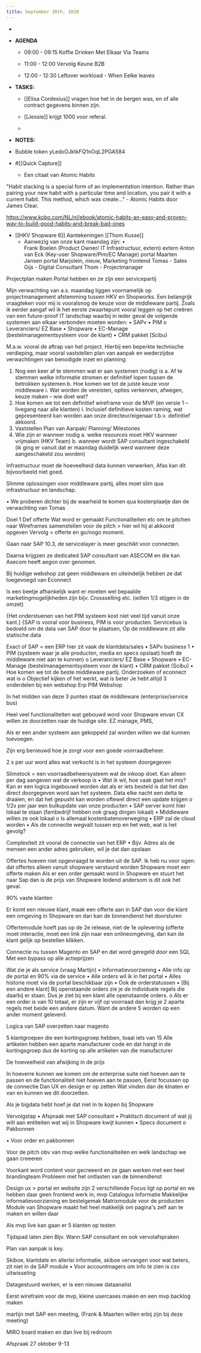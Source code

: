 ```yaml
---
title: September 30th, 2020
---
```


- 

- **AGENDA**
	 - 09:00 - 09:15 Koffie Drinken Met Elkaar Via Teams

	 - 11:00 - 12:00 Vervolg Keune B2B

	 - 12:00 - 12:30 Leftover workload - When Eelke leaves

- **TASKS:**
	 - [[Elisa Cordesius]] vragen hoe het in de bergen was, en of alle contract gegevens binnen zijn.

	 - [[Jessie]] krijgt 1000 voor referal.

	 - 

- **NOTES:**

- Bubble token yLedxOJktkFQ1nOqL2PGA584

- #[[Quick Capture]]
	 - Een citaat van Atomic Habits

"Habit stacking is a special form of an implementation intention. Rather than pairing your new habit with a particular time and location, you pair it with a current habit. This method, which was create…" - Atomic Habits door James Clear.

https://www.kobo.com/NL/nl/ebook/atomic-habits-an-easy-and-proven-way-to-build-good-habits-and-break-bad-ones


- [[HKV Shopware 6]] Aantekeningen [[Thom Kusse]]
	 - Aanwezig van onze kant maandag zijn:
•	
Frank Boelen (Product Owner/ IT Infrastructuur, extern)	extern
Anton van Eck (Key-user Shopware/Pim/EC Manage)	portal
Maarten Jansen	portal
Marjolein, nieuw, Marketing	frontend
Tomas - Sales
Gijs - Digital Consultant
Thom - Projectmanager
 
Projectplan maken
Portal hebben en ze zijn een servicepartij

Mijn verwachting van a.s. maandag liggen voornamelijk op projectmanagement afstemming tussen HKV en Shopworks.
Een belangrijk vraagteken voor mij is vooralsnog de keuze voor de middleware partij.
Zoals ik eerder aangaf wil ik het eerste zwaartepunt vooral leggen op het creëren van een future-proof IT landschap waarbij in ieder geval de volgende systemen aan elkaar verbonden moeten worden:
•	SAPv
•	PIM
o	Leveranciers/ EZ Base
•	Shopware
•	EC-Manage (bestelmanagementsysteem voor de klant)
•	CRM pakket (Scibu)
 
M.a.w. vooral de aftrap van het project. Hierbij een beperkte technische verdieping, maar vooral vaststellen plan van aanpak en wederzijdse verwachtingen van benodigde inzet en planning:
1.	Nog een keer af te stemmen wat er aan systemen (nodig) is
a.	Af te stemmen welke informatie stromen er definitief lopen tussen de betrokken systemen
b.	Hoe komen we tot de juiste keuze voor middleware
                                                               i.      Wat worden de vereisten, opties verkennen, afwegen, keuze maken – wie doet wat?
3.	Hoe komen we tot een definitief wireframe voor de MVP (en versie 1 – livegang naar alle klanten)
                                                               i.      Inclusief definitieve kosten raming, wat gepresenteerd kan worden aan onze directeur/eigenaar t.b.v. definitief akkoord.
2.	Vaststellen Plan van Aanpak/ Planning/ Milestones 
3.	Wie zijn er wanneer nodig 
a.	welke resources moet HKV wanneer vrijmaken (HKV Team)
b.	wanneer wordt SAP consultant ingeschakeld (ik ging er vanuit dat er maandag duidelijk werd wanneer deze aangeschakeld zou worden)

Infrastructuur moet de hoeveelheid data kunnen verwerken, Afas kan dit bijvoorbeeld niet goed.
 
Slimme oplossingen voor middleware partij, alles moet slim qua infrastructuur en landschap.
 
•	We proberen dichter bij de waarheid te komen qua kostenplaatje dan de verwachting van Tomas

Doel 1 Def offerte
Wat word er gemaakt
Functionaliteiten etc om te pitchen naar 
Wireframes samenstellen voor de pitch > hier wil hij al akkoord opgeven
Vervolg = offerte en go/nogo moment.
 
Gaan naar SAP 10.3, de servicelayer is meer geschikt voor connecten.
 
Daarna krijgzen ze dedicated SAP consultant van ASECOM en die kan
Asecom heeft aegon over genomen.
 
 
Bij huidige webshop zat geen middleware en uiteindelijk hebben ze dat toegevoegd van Econnect
 
Is een beetje afhankelijk want er moeten wel bepaalde marketingmogelijkheden zijn bijv. Crossselling etc.
(willen 1/3 stijgen in de omzet)
 
{Het onderstuenen van het PIM systeem kost niet veel tijd vanuit onze kant.}
{SAP is vooral voor business, PIM is voor producten.
Servicebus is bedoeld om de data van SAP door te plaatsen,
Op de middleware zit alle statische data
 
Exact of SAP = een ERP hier zit vaak de klantdata/sales
•	SAPv business 1
•	PIM (systeem waar je alle producten, media en specs opslaat) hoeft de middleware niet aan te kunnen)
o	Leveranciers/ EZ Base
•	Shopware
•	EC-Manage (bestelmanagementsysteem voor de klant)
•	CRM pakket (Scibu)
•	Hoe komen we tot de beste middleware partij. Onderzoeken of econnect wat is
o	Objectief kijken of het werkt, wat is beter
Je hebt altijd 3 onderdelen bij een webshop
Erp
PIM
Webshop
 
In het midden van deze 3 punten staat de middleware (enterprise/service bus)

Heel veel functionaliteiten wat gebouwd word voor Shopware envan CX willen ze doorzetten naar de huidige site.
EZ manage, PMS,
 
Als er een ander systeem aan gekoppeld zal worden willen we dat kunnen toevoegen.
 
Zijn erg benieuwd hoe je zorgt voor een goede voorraadbeheer.

2 x per uur word alles wat verkocht is in het systeem doorgegeven
 
Slimstock = een voorraadbeheersysteem wat de inkoop doet. Kan alleen per dag aangeven wat de verkoop is
•	Wat ik wil, hoe vaak gaat het mis? Kan er een logica ingebouwd worden dat als er iets besteld is dat het dan direct doorgegeven word aan het systeem. Data elke nacht een delta te draaien, en dat het gepusht kan worden oftewel direct een update krijgen
o	1/2x per jaar een bulkupdate van onze producten
•	SAP server komt hier lokaal te staan (fambedrijf hebben ook graag dingen lokaal)
•	Middleware willen ze ook lokaal
o	Is allemaal kostenbatenoverweging
•	ERP zal de cloud worden
•	Als de connectie wegvalt tussen erp en het web, wat is het gevolg?
 

Complexiteit zit vooral de connectie van het ERP
•	Bijv. Adres als de mensen een ander adres gebruiken, wil je dat dan opslaan

Offertes hoeven niet opgevraagd te worden uit de SAP.
Ik heb nu voor ogen: dat offertes alleen vanuit shopware verstuurd worden
Shopware moet een offerte maken
Als er een order gemaakt word in Shopware en stuurt het naar Sap dan is de prijs van Shopware leidend andersom is dit ook het geval.
 
90% vaste klanten
 
Er komt een nieuwe klant, maak een offerte aan in SAP dan voor die klant een omgeving in Shopware en dan kan de binnendienst het doorsturen
 
Offertemodule hoeft pas op de 2e release, niet de 1e oplevering (offerte moet interactie, moet een link zijn naar een onlineomgeving, dan kan de klant gelijk op bestellen klikken.
 
Connectie nu tussen Magento en SAP en dat word geregeld door een SQL
Met een bypass op alle actieprijzen

Wat zie je als service (vraag Martijn)
•	Informatievoorziening
•	Alle info op de portal en 90% via de service
•	Alle orders wil ik in het portal
•	Alles historie moet via de portal beschikbaar zijn
•	Ook de orderstatussen
•	[Bij een andere klant] Bij openstaande orders zie je de individuele regels die daarbij er staan. Dus je ziet bij een klant alle openstaande orders.
o	Als er een order is van 10 totaal, er zijn er vijf op voorraad dan krijg je 2 aparte regels met beide een andere datum. Want de andere 5 worden op een ander moment geleverd.
 

Logica van SAP overzetten naar magento

5 klantgroepen die een kortingsgroep hebben, toaal iets van 15
Alle artikelen hebben een aparte manufacturer code en dat hangt in de kortingsgroep dus de korting op alle artikelen van die manufacturer
 
De hoeveelheid van afwijking in de prijs
 
In hoeverre kunnen we komen om de enterprise suite niet hoeven aan te passen en de functionaliteit niet hoeven aan te passen,
Eerst focussen op de connectie
Dan UX en design er op zetten
Wat vinden dan de klnaten er van en kunnen we dit doorzetten.
 
Als je bigdata hebt hoef je dat niet in te kopen bij Shopware
 

Vervolgstap
•	Afspraak met SAP consultant
•	Praktisch document of wat jij wilt aan entiteiten wat wij in Shopware kwijt kunnen
•	Specs document
o	Pakbonnen
 

•	Voor order en pakbonnen

Voor de pitch obv van mvp welke  functionaliteiten en welk landschap we gaan creeeren
 
Voorkant word content voor gecreeerd en ze gaan werken met een heel brandingteam
Probleem met het ontlasten van de binnendienst
 
Design ux > portal en website zijn 2 verschillende
Focus ligt op portal en we hebben daar geen frontend werk in, mvp
Catalogus
Informatie
Makkelijke informatievoorziening en bestelgemak
Matrixmodule voor de producten
Module van Shopware maakt het heel makkelijk om pagina's zelf aan te maken en willen daar
 
Als mvp live kan gaan er 5 klanten op testen
 
Tijdspad laten zien
Bijv. Wann SAP consultant en ook vervolafspraken
 
Plan van aanpak is key.
 
 
Skiboe, klantdate en allerlei informatie, skiboe vervangen voor wat beters, zit niet in de SAP module
•	Voor accountmagers om info te zien is csv uitwisseling
 
Datagestuurd werken, er is een nieuwe dataanalist
 
Eerst  wirefraim voor de mvp, kleine usercases maken en een mvp backlog maken
 
martijn met SAP een meeting, (Frank & Maarten willen erbij zijn bij deze meeting)
 
MIRO board maken en dan live bij redroom
 
Afspraak 27 oktober
9-13


